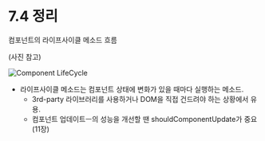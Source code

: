 # 7.4 정리

컴포넌트의 라이프사이클 메소드 흐름

(사진 참고)

![Component LifeCycle](https://i.imgur.com/cNfpEph.png)

- 라이프사이클 메소드는 컴포넌트 상태에 변화가 있을 때마다 실행하는 메소드.
    - 3rd-party 라이브러리를 사용하거나 DOM을 직접 건드려야 하는 상황에서 유용.
    - 컴포넌트 업데이트ㅡ의 성능을 개선할 땐 shouldComponentUpdate가 중요 (11장)